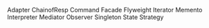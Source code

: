 Adapter
ChainofResp
Command
Facade
Flyweight
Iterator
Memento
Interpreter
Mediator
Observer
Singleton
State
Strategy
